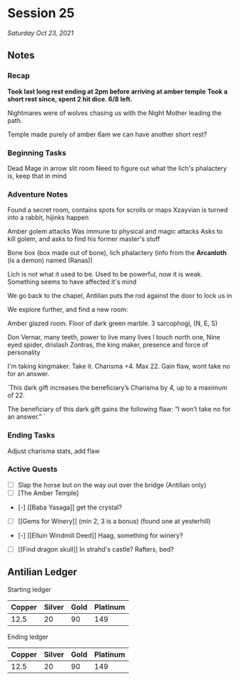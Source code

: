 # Session 25

_Saturday Oct 23, 2021_

## Notes

### Recap

**Took last long rest ending at 2pm before arriving at amber temple**
**Took a short rest since, spent 2 hit dice. 6/8 left.**

Nightmares were of wolves chasing us with the Night Mother leading the path.

Temple made purely of amber
6am we can have another short rest?

### Beginning Tasks

Dead Mage in arrow slit room
Need to figure out what the lich's phalactery is, keep that in mind

### Adventure Notes

Found a secret room, contains spots for scrolls or maps
Xzayvian is turned into a rabbit, hijinks happen

Amber golem attacks
Was immune to physical and magic attacks
Asks to kill golem, and asks to find his former master's stuff

Bone box (box made out of bone), lich phalactery (info from the **Arcanloth** (is a demon) named (Ranas))

Lich is not what it used to be. Used to be powerful, now it is weak.
Something seems to have affected it's mind

We go back to the chapel, Antilian puts the rod against the door to lock us in

We explore further, and find a new room:

Amber glazed room. Floor of dark green marble. 3 sarcophogi, (N, E, S)

Don Vernar, many teeth, power to live many lives
I touch north one, Nine eyed spider, drislash
Zontras, the king maker, presence and force of personality

I'm taking kingmaker. Take it.
Charisma +4. Max 22. Gain flaw, wont take no for an answer.

`This dark gift increases the beneficiary’s Charisma by 4, up to a maximum of 22.

The beneficiary of this dark gift gains the following flaw: “I won’t take no for an answer.”
`


### Ending Tasks

Adjust charisma stats, add flaw

### Active Quests

- [ ] Slap the horse but on the way out over the bridge (Antilian only)
- [ ] [The Amber Temple] 
- [-] [[Baba Yasaga]] get the crystal?
- [ ] [[Gems for Winery]] (min 2, 3 is a bonus) (found one at yesterhill)
- [-] [[Elluin Windmill Deed]] Haag, something for winery?
- [ ] [[Find dragon skull]] In strahd's castle? Rafters, bed?

## Antilian Ledger

Starting ledger

| Copper | Silver | Gold | Platinum |
| --- | --- | --- | --- |
| 12.5 | 20 | 90 | 149 |

Ending ledger

| Copper | Silver | Gold | Platinum |
| --- | --- | --- | --- |
| 12.5 | 20 | 90 | 149 |